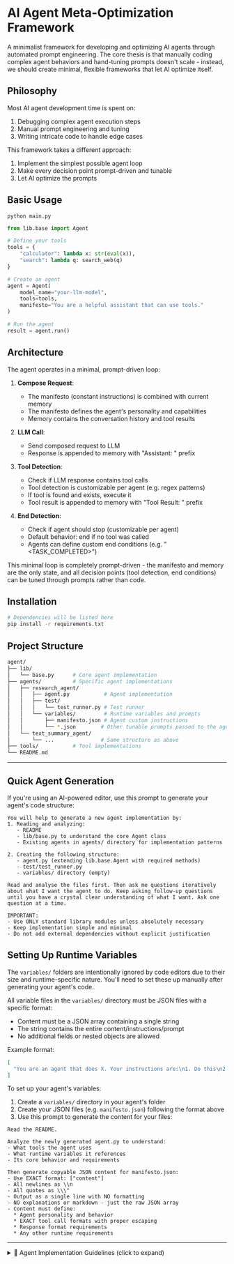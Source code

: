 # AI Agent Meta-Optimization Framework

A minimalist framework for developing and optimizing AI agents through automated prompt engineering. The core thesis is that manually coding complex agent behaviors and hand-tuning prompts doesn't scale - instead, we should create minimal, flexible frameworks that let AI optimize itself.

## Philosophy

Most AI agent development time is spent on:

1. Debugging complex agent execution steps
2. Manual prompt engineering and tuning
3. Writing intricate code to handle edge cases

This framework takes a different approach:

1. Implement the simplest possible agent loop
2. Make every decision point prompt-driven and tunable
3. Let AI optimize the prompts

## Basic Usage

`python main.py`

```python
from lib.base import Agent

# Define your tools
tools = {
    "calculator": lambda x: str(eval(x)),
    "search": lambda q: search_web(q)
}

# Create an agent
agent = Agent(
    model_name="your-llm-model",
    tools=tools,
    manifesto="You are a helpful assistant that can use tools."
)

# Run the agent
result = agent.run()
```

## Architecture

The agent operates in a minimal, prompt-driven loop:

1. **Compose Request**:
   - The manifesto (constant instructions) is combined with current memory
   - The manifesto defines the agent's personality and capabilities
   - Memory contains the conversation history and tool results

2. **LLM Call**:
   - Send composed request to LLM
   - Response is appended to memory with "Assistant: " prefix

3. **Tool Detection**:
   - Check if LLM response contains tool calls
   - Tool detection is customizable per agent (e.g. regex patterns)
   - If tool is found and exists, execute it
   - Tool result is appended to memory with "Tool Result: " prefix

4. **End Detection**:
   - Check if agent should stop (customizable per agent)
   - Default behavior: end if no tool was called
   - Agents can define custom end conditions (e.g. "<TASK_COMPLETED>")

This minimal loop is completely prompt-driven - the manifesto and memory are the only state, and all decision points (tool detection, end conditions) can be tuned through prompts rather than code.

## Installation

```bash
# Dependencies will be listed here
pip install -r requirements.txt
```

## Project Structure

```bash
agent/
├── lib/
│   └── base.py      # Core agent implementation
├── agents/          # Specific agent implementations
│   ├── research_agent/
│   │   ├── agent.py           # Agent implementation
│   │   ├── test/
│   │   │   └── test_runner.py # Test runner
│   │   └── variables/         # Runtime variables and prompts
│   │       ├── manifesto.json # Agent custom instructions
│   │       └── *.json        # Other tunable prompts passed to the agent
│   └── text_summary_agent/
│       └── ...               # Same structure as above
├── tools/           # Tool implementations
└── README.md
```

----

## Quick Agent Generation

If you're using an AI-powered editor, use this prompt to generate your agent's code structure:

```
You will help to generate a new agent implementation by:
1. Reading and analyzing:
   - README
   - lib/base.py to understand the core Agent class
   - Existing agents in agents/ directory for implementation patterns

2. Creating the following structure:
   - agent.py (extending lib.base.Agent with required methods)
   - test/test_runner.py
   - variables/ directory (empty)

Read and analyse the files first. Then ask me questions iteratively about what I want the agent to do. Keep asking follow-up questions until you have a crystal clear understanding of what I want. Ask one question at a time.

IMPORTANT:
- Use ONLY standard library modules unless absolutely necessary
- Keep implementation simple and minimal
- Do not add external dependencies without explicit justification

```

## Setting Up Runtime Variables

The `variables/` folders are intentionally ignored by code editors due to their size and runtime-specific nature. You'll need to set these up manually after generating your agent's code.

All variable files in the `variables/` directory must be JSON files with a specific format:
- Content must be a JSON array containing a single string
- The string contains the entire content/instructions/prompt
- No additional fields or nested objects are allowed

Example format:
```json
[
  "You are an agent that does X. Your instructions are:\n1. Do this\n2. Then do that\n\nWhen responding:\n- Format like this\n- Include these details"
]
```

To set up your agent's variables:

1. Create a `variables/` directory in your agent's folder
2. Create your JSON files (e.g. `manifesto.json`) following the format above
3. Use this prompt to generate the content for your files:
```
Read the README.

Analyze the newly generated agent.py to understand:
- What tools the agent uses
- What runtime variables it references
- Its core behavior and requirements

Then generate copyable JSON content for manifesto.json:
- Use EXACT format: ["content"]
- All newlines as \\n
- All quotes as \\\"
- Output as a single line with NO formatting
- NO explanations or markdown - just the raw JSON array
- Content must define:
  * Agent personality and behavior
  * EXACT tool call formats with proper escaping
  * Response format requirements
  * Any other runtime requirements
```

----

<details>
<summary>🤖 Agent Implementation Guidelines (click to expand)</summary>

## Agent Architecture Guidelines

Each agent in the `agents/` directory follows a modular architecture designed for prompt engineering and automated generation:

1. **Core Architecture**:
   - Each agent is a specialized extension of `lib.base.Agent`
   - Tools are defined as pure functions: `Dict[str, Callable[[str], str]]`
   - Memory and state management handled by base agent
   - All configuration through constructor, no global state

2. **Tool Protocol**:
   - Tools are stateless functions that take string input and return string output
   - Tool detection patterns are agent-specific (regex/string matching)
   - Each agent defines its own tool response format in manifesto
   - Tools should be pure functions with no side effects

3. **State Management**:
   - Runtime state (prompts, inputs) stored in `variables/`
   - ALL JSON files use array format `[content]` for prompt engineering
   - Variables directory designed for automated prompt optimization
   - Each agent manages own memory compression strategy

4. **Testing and Execution**:
   - Test runners handle all I/O and environment setup
   - Agents receive clean inputs through constructor
   - Environment variables (API keys etc) handled by test runner
   - All methods decorated with `@debug()` for monitoring

5. **Prompt Engineering**:
   - Manifesto defines agent personality and tool protocols
   - JSON array format enables automated prompt optimization
   - Each agent can define custom end conditions
   - Tool formats defined in manifesto, not hardcoded

6. **Error Handling**:
   - Required parameters validated in constructor
   - Environment variables checked before agent creation
   - Tools must handle their own errors gracefully
   - Memory compression handled by base agent

7. **Extensibility**:
   - New agents inherit core functionality from base
   - Tool sets can be mixed: external APIs and internal functions
   - Custom tool detection patterns per agent
   - Memory management customizable per agent

## Development Guidelines

### Code Style

- No default/hardcoded values for required parameters in variables folder
- All variables defined in variables folder must be explicitly passed
- No default/hardcoded values for required parameters in agent constructor
- Clear documentation of all required parameters

## Agent Implementation Guidelines

Each agent in the `agents/` directory MUST follow these conventions:

1. **Directory Structure**:
   - Agent directory name should be descriptive (e.g., `research_agent`, `text_summary_agent`)
   - Main implementation MUST be in `agent.py` (not named after the agent)
   - MUST have `test/test_runner.py` for running the agent
   - MUST have `variables/` directory for runtime state

2. **Variables Format**:
   - ALL JSON files in `variables/` MUST use array indexing `[0]`, not dictionary keys
   - Example: `{"text": "content"}` is WRONG, `["content"]` is CORRECT
   - `manifesto.json` MUST exist and follow this format

3. **Test Runner**:
   - MUST read all variables using array index `[0]`
   - Example: `json.load(f)[0]` not `json.load(f)["key"]`
   - MUST handle all file I/O, agent implementation should only take clean inputs

4. **Agent Implementation**:
   - CRITICAL: Before implementing any agent methods:
     1. Read and understand the base Agent class in `lib/base.py` first
     2. Match ALL method signatures EXACTLY as defined in base Agent class
     3. Pay special attention to tool detection and end detection interfaces
   - MUST inherit from `lib.base.Agent`
   - MUST NOT read files directly, all inputs through constructor
   - MUST use `@debug()` decorator on all methods
   - MUST implement `_detect_tool` and `_end_detection`

</details>
